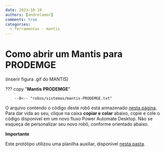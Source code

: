 ```yaml
---
date: 2023-10-10
authors: [andrelamor]
comments: true
categories:
  - ferramentas - mantis
---
```


# Como abrir um Mantis para PRODEMGE

(inserir figura .gif do MANTIS)

??? copy "**Mantis PRODEMGE**"

        --8<-- "robos/sistemas/mantis-PRODEMGE.txt"

<!-- more -->

O arquivo contendo o código deste robô está armazenado [nesta página](https://github.com/lab-mg/automatizacoes/blob/main/robos/sistemas/mantis-PRODEMGE.txt). Para dar vida ao seu, clique na caixa **copiar e colar** abaixo, copie e cole o código disponível em um novo fluxo Power Automate Desktop.
Não se esqueça de personalizar seu novo robô, conforme orientado abaixo.

**Importante**

Este protótipo utilizou uma planilha auxiliar, disponível [nesta pasta](https://github.com/lab-mg/automatizacoes/blob/main/robos/sistemas/).